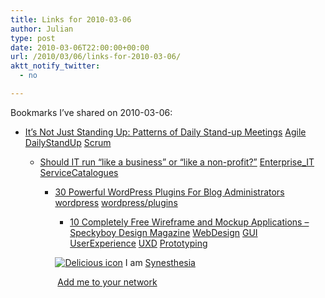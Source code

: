 ```yaml
---
title: Links for 2010-03-06
author: Julian
type: post
date: 2010-03-06T22:00:00+00:00
url: /2010/03/06/links-for-2010-03-06/
aktt_notify_twitter:
  - no

---
```

Bookmarks I&#8217;ve shared on 2010-03-06:

  * [It&#8217;s Not Just Standing Up: Patterns of Daily Stand-up Meetings][1] 
    [Agile][2] [DailyStandUp][3] [Scrum][4] </li> 
    
      * [Should IT run &ldquo;like a business&rdquo; or &ldquo;like a non-profit?&rdquo;][5] 
        [Enterprise_IT][6] [ServiceCatalogues][7] </li> 
        
          * [30 Powerful WordPress Plugins For Blog Administrators][8] 
            [wordpress][9] [wordpress/plugins][10] </li> 
            
              * [10 Completely Free Wireframe and Mockup Applications &#8211; Speckyboy Design Magazine][11] 
                [WebDesign][12] [GUI][13] [UserExperience][14] [UXD][15] [Prototyping][16] </li> </ul> 
                
                <p class="deliciouslink">
                  <a href="https://del.icio.us/synesthesia" title="See all my bookmarks on del.icio.us"><img src="https://www.synesthesia.co.uk/images/deliciousicon.jpg" alt="Delicious icon" /></a>&nbsp;I am <a href="https://del.icio.us/synesthesia" title="See all my bookmarks on del.icio.us">Synesthesia</a>
                </p>
                
                <p class="deliciouslink">
                  <a href="https://del.icio.us/network?add=synesthesia" title="Add me to your del.icio.us network"><img src="https://www.synesthesia.co.uk/images/add.gif" alt="" /></a>&nbsp;<a href="https://del.icio.us/network?add=synesthesia" title="Add me to your del.icio.us network">Add me to your network</a>
                </p>

 [1]: https://martinfowler.com/articles/itsNotJustStandingUp.html
 [2]: https://delicious.com/synesthesia/Agile
 [3]: https://delicious.com/synesthesia/DailyStandUp
 [4]: https://delicious.com/synesthesia/Scrum
 [5]: https://blogs.msdn.com/nickmalik/archive/2010/03/05/should-it-run-like-a-business-or-like-a-non-profit.aspx
 [6]: https://delicious.com/synesthesia/Enterprise_IT
 [7]: https://delicious.com/synesthesia/ServiceCatalogues
 [8]: https://www.1stwebdesigner.com/wordpress/best-wordpress-plugins-blog-administrators/
 [9]: https://delicious.com/synesthesia/wordpress
 [10]: https://delicious.com/synesthesia/wordpress%2Fplugins
 [11]: https://speckyboy.mobify.me/2010/01/11/10-completely-free-wireframe-and-mockup-applications/
 [12]: https://delicious.com/synesthesia/WebDesign
 [13]: https://delicious.com/synesthesia/GUI
 [14]: https://delicious.com/synesthesia/UserExperience
 [15]: https://delicious.com/synesthesia/UXD
 [16]: https://delicious.com/synesthesia/Prototyping